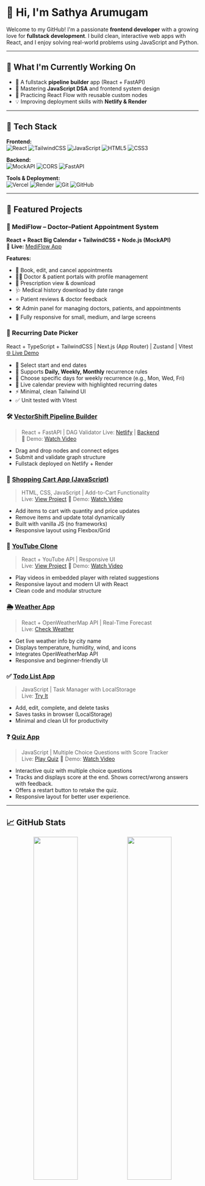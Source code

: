# 👋 Hi, I'm Sathya Arumugam

Welcome to my GitHub! I'm a passionate **frontend developer** with a growing love for **fullstack development**. I build clean, interactive web apps with React, and I enjoy solving real-world problems using JavaScript and Python.

---

## 🔭 What I'm Currently Working On

- 🚀 A fullstack **pipeline builder** app (React + FastAPI)  
- 🧠 Mastering **JavaScript DSA** and frontend system design  
- 🧩 Practicing React Flow with reusable custom nodes  
- 💡 Improving deployment skills with **Netlify & Render**

---

## 💼 Tech Stack

**Frontend:**  
![React](https://img.shields.io/badge/React-61DAFB?style=flat&logo=react&logoColor=black)
![TailwindCSS](https://img.shields.io/badge/TailwindCSS-38B2AC?style=flat&logo=tailwind-css&logoColor=white)
![JavaScript](https://img.shields.io/badge/JavaScript-F7DF1E?style=flat&logo=javascript&logoColor=black)
![HTML5](https://img.shields.io/badge/HTML5-E34F26?style=flat&logo=html5&logoColor=white)
![CSS3](https://img.shields.io/badge/CSS3-1572B6?style=flat&logo=css3&logoColor=white)

**Backend:**  
![MockAPI](https://img.shields.io/badge/MockAPI-FF6F00?style=flat&logo=mockapi&logoColor=white)
![CORS](https://img.shields.io/badge/CORS-005571?style=flat)
![FastAPI](https://img.shields.io/badge/-FastAPI-009688?logo=fastapi&logoColor=white)

**Tools & Deployment:**  
![Vercel](https://img.shields.io/badge/Vercel-000000?style=flat&logo=vercel&logoColor=white)
![Render](https://img.shields.io/badge/Render-46E3B7?style=flat&logo=render&logoColor=white)
![Git](https://img.shields.io/badge/Git-F05032?style=flat&logo=git&logoColor=white)
![GitHub](https://img.shields.io/badge/GitHub-181717?style=flat&logo=github)

---

## 📌 Featured Projects

### 🏥 MediFlow – Doctor–Patient Appointment System
**React + React Big Calendar + TailwindCSS + Node.js (MockAPI)**  
🔗 **Live:** [MediFlow App](https://medi-flow-main-page-m57m.vercel.app)  

**Features:**
- 📅 Book, edit, and cancel appointments  
- 👨‍⚕️ Doctor & patient portals with profile management  
- 📄 Prescription view & download  
- 🩺 Medical history download by date range  
- ⭐ Patient reviews & doctor feedback  
- 🛠 Admin panel for managing doctors, patients, and appointments  
- 📱 Fully responsive for small, medium, and large screens


### 🔹 Recurring Date Picker  
React + TypeScript + TailwindCSS | Next.js (App Router) | Zustand | Vitest  
[🌐 Live Demo](https://recurring-date-picker-sandy.vercel.app/)  

- 📅 Select start and end dates  
- 🔁 Supports **Daily, Weekly, Monthly** recurrence rules  
- 📌 Choose specific days for weekly recurrence (e.g., Mon, Wed, Fri)  
- 📍 Live calendar preview with highlighted recurring dates  
- ⚡ Minimal, clean Tailwind UI  
- ✅ Unit tested with Vitest

  
### 🛠 [VectorShift Pipeline Builder](https://github.com/kuttysathya/VectorShift-pipeline)
> React + FastAPI | DAG Validator
Live: [Netlify](https://vectorshift-pipeline.netlify.app) | [Backend](https://vectorshift-ass.onrender.com/)  
🎥 Demo: [Watch Video](https://drive.google.com/file/d/1sd1Uql0E4-gVjY2b632CApWYdji_MpnL/view?usp=sharing)

- Drag and drop nodes and connect edges
- Submit and validate graph structure
- Fullstack deployed on Netlify + Render
  

### 🛒 [Shopping Cart App (JavaScript)](https://github.com/kuttysathya/Shopping-Cart)
> HTML, CSS, JavaScript | Add-to-Cart Functionality  
Live: [View Project](https://shopping-cart-47.netlify.app/)
🎥 Demo: [Watch Video](https://drive.google.com/file/d/1qi6aYwUt6fYthgj76dSOFybwWDK-1u_g/view?usp=sharing)

- Add items to cart with quantity and price updates
- Remove items and update total dynamically
- Built with vanilla JS (no frameworks)
- Responsive layout using Flexbox/Grid

  
### 🔹 [YouTube Clone](https://github.com/kuttysathya/YouTube-Clone)
> React + YouTube API | Responsive UI  
Live: [View Project](https://youtube-clone-7.netlify.app/) 
🎥 Demo: [Watch Video](https://drive.google.com/file/d/1qM0FSL9MibIeKP4i3ZMt9REGK1WgjR8H/view?usp=sharing)

- Play videos in embedded player with related suggestions
- Responsive layout and modern UI with React
- Clean code and modular structure


### 🌦 [Weather App](https://github.com/kuttysathya/Weather-App)
> React + OpenWeatherMap API | Real-Time Forecast  
Live: [Check Weather](https://weather-app-738.netlify.app/)

- Get live weather info by city name
- Displays temperature, humidity, wind, and icons
- Integrates OpenWeatherMap API
- Responsive and beginner-friendly UI 


### ✅ [Todo List App](https://github.com/kuttysathya/ToDo-List)
> JavaScript | Task Manager with LocalStorage  
Live: [Try It](https://todo-app-71.netlify.app/)

- Add, edit, complete, and delete tasks
- Saves tasks in browser (LocalStorage)
- Minimal and clean UI for productivity

### ❓ [Quiz App](https://github.com/kuttysathya/Quiz-App)
> JavaScript | Multiple Choice Questions with Score Tracker  
Live: [Play Quiz](https://willowy-cascaron-3ad79d.netlify.app/)
🎥 Demo: [Watch Video](https://drive.google.com/file/d/1qixF19kNBaaZqAwjfYNXP7IZhIMgQBeF/view?usp=sharing)

- Interactive quiz with multiple choice questions
- Tracks and displays score at the end. Shows correct/wrong answers with feedback.
- Offers a restart button to retake the quiz.
- Responsive layout for better user experience.


---

## 📈 GitHub Stats

<p align="center">
  <img src="https://github-readme-stats.vercel.app/api?username=kuttysathya&show_icons=true&theme=tokyonight" width="48%" />
  <img src="https://github-readme-streak-stats.herokuapp.com?user=kuttysathya&theme=tokyonight" width="48%" />
</p>

---

## 📬 Connect With Me

- 🌐 Portfolio: [sathy-portfolio7.netlify.app](https://sathy-portfolio7.netlify.app)
- 📫 Email: kuttysathya234@gmail.com
- 💻 GitHub: [@kuttysathya](https://github.com/kuttysathya)

---

> “Stay curious. Keep building. Never stop learning.” 🚀
